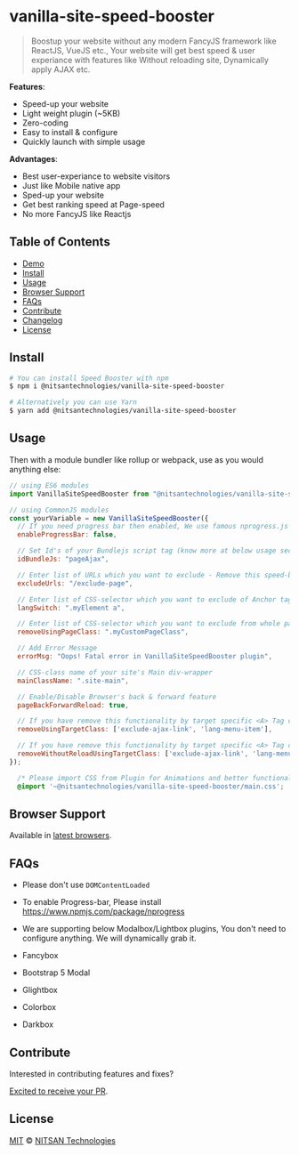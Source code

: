 # vanilla-site-speed-booster

> Boostup your website without any modern FancyJS framework like ReactJS, VueJS etc., Your website will get best speed & user experiance with features like Without reloading site, Dynamically apply AJAX etc.

**Features**:

- Speed-up your website
- Light weight plugin (~5KB)
- Zero-coding
- Easy to install & configure
- Quickly launch with simple usage

**Advantages**:

- Best user-experiance to website visitors
- Just like Mobile native app
- Sped-up your website
- Get best ranking speed at Page-speed
- No more FancyJS like Reactjs

## Table of Contents

- [Demo](https://t3planet.com)
- [Install](#install)
- [Usage](#usage)
- [Browser Support](#browser-support)
- [FAQs](#faqs)
- [Contribute](#contribute)
- [Changelog](#changelog)
- [License](#license)

## Install

```sh
# You can install Speed Booster with npm
$ npm i @nitsantechnologies/vanilla-site-speed-booster

# Alternatively you can use Yarn
$ yarn add @nitsantechnologies/vanilla-site-speed-booster
```

## Usage

Then with a module bundler like rollup or webpack, use as you would anything else:

```javascript
// using ES6 modules
import VanillaSiteSpeedBooster from "@nitsantechnologies/vanilla-site-speed-booster";

// using CommonJS modules
const yourVariable = new VanillaSiteSpeedBooster({
  // If you need progress bar then enabled, We use famous nprogress.js (know more at below FAQ section)
  enableProgressBar: false,

  // Set Id's of your Bundlejs script tag (know more at below usage section)
  idBundleJs: "pageAjax",

  // Enter list of URLs which you want to exclude - Remove this speed-booster feature
  excludeUrls: "/exclude-page",

  // Enter list of CSS-selector which you want to exclude of Anchor tag - Remove this speed-booster feature
  langSwitch: ".myElement a",

  // Enter list of CSS-selector which you want to exclude from whole page - Remove this speed-booster feature
  removeUsingPageClass: ".myCustomPageClass",

  // Add Error Message
  errorMsg: "Oops! Fatal error in VanillaSiteSpeedBooster plugin",

  // CSS-class name of your site's Main div-wrapper
  mainClassName: ".site-main",

  // Enable/Disable Browser's back & forward feature
  pageBackForwardReload: true,

  // If you have remove this functionality by target specific <A> Tag class
  removeUsingTargetClass: ['exclude-ajax-link', 'lang-menu-item'],

  // If you have remove this functionality by target specific <A> Tag class
  removeWithoutReloadUsingTargetClass: ['exclude-ajax-link', 'lang-menu-item'],
});
```

```css
  /* Please import CSS from Plugin for Animations and better functionality*/  
  @import '~@nitsantechnologies/vanilla-site-speed-booster/main.css';
```

## Browser Support

Available in [latest browsers](http://caniuse.com/#feat=intersectionobserver).

## FAQs

- Please don't use `DOMContentLoaded`
- To enable Progress-bar, Please install https://www.npmjs.com/package/nprogress

- We are supporting below Modalbox/Lightbox plugins, You don't need to configure anything. We will dynamically grab it.
- Fancybox
- Bootstrap 5 Modal
- Glightbox
- Colorbox
- Darkbox

## Contribute

Interested in contributing features and fixes?

[Excited to receive your PR](https://github.com/nitsan-technologies/ns_vanilla_site_speed_bootster).

## License

[MIT](LICENSE) © [NITSAN Technologies](https://nitsantech.com)
